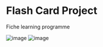 # Flash Card Project
Fiche learning programme

![image](https://github.com/DominikZurawski/20-basic-python-programms/assets/38438473/1176d151-dbb6-4ea5-a9a0-e7f4539660be)
![image](https://github.com/DominikZurawski/20-basic-python-programms/assets/38438473/7b34279e-b2dd-4562-b79c-f81ef7fa82f5)

